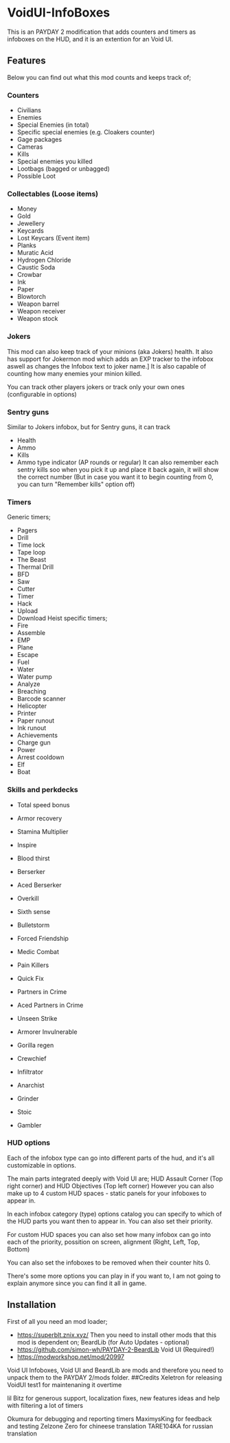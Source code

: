# VoidUI-InfoBoxes
This is an PAYDAY 2 modification that adds counters and timers as infoboxes on the HUD, and it is an extention for an Void UI.

## Features
Below you can find out what this mod counts and keeps track of;
### Counters
- Civilians
- Enemies
- Special Enemies (in total)
- Specific special enemies (e.g. Cloakers counter)
- Gage packages
- Cameras
- Kills
- Special enemies you killed
- Lootbags (bagged or unbagged)
- Possible Loot
### Collectables (Loose items)
- Money
- Gold
- Jewellery
- Keycards
- Lost Keycars (Event item)
- Planks
- Muratic Acid
- Hydrogen Chloride
- Caustic Soda
- Crowbar
- Ink
- Paper
- Blowtorch
- Weapon barrel
- Weapon receiver
- Weapon stock
### Jokers
This mod can also keep track of your minions (aka Jokers) health.
It also has support for Jokermon mod which adds an EXP tracker to the infobox aswell as changes the Infobox text to joker name.]
It is also capable of counting how many enemies your minion killed.

You can track other players jokers or track only your own ones (configurable in options)
### Sentry guns
Similar to Jokers infobox, but for Sentry guns, it can track
- Health
- Ammo
- Kills
- Ammo type indicator (AP rounds or regular)
It can also remember each sentry kills soo when you pick it up and place it back again, it will show the correct number (But in case you want it to begin counting from 0, you can turn "Remember kills" option off)
### Timers
Generic timers;
- Pagers
- Drill
- Time lock
- Tape loop
- The Beast
- Thermal Drill
- BFD
- Saw
- Cutter
- Timer
- Hack
- Upload
- Download
Heist specific timers;
- Fire
- Assemble
- EMP
- Plane
- Escape
- Fuel
- Water
- Water pump
- Analyze
- Breaching
- Barcode scanner
- Helicopter
- Printer
- Paper runout
- Ink runout
- Achievements
- Charge gun
- Power
- Arrest cooldown
- Elf
- Boat
### Skills and perkdecks
- Total speed bonus
- Armor recovery
- Stamina Multiplier
- Inspire
- Blood thirst
- Berserker
- Aced Berserker
- Overkill
- Sixth sense
- Bulletstorm
- Forced Friendship
- Medic Combat
- Pain Killers
- Quick Fix
- Partners in Crime
- Aced Partners in Crime
- Unseen Strike

- Armorer Invulnerable
- Gorilla regen
- Crewchief
- Infiltrator
- Anarchist
- Grinder
- Stoic
- Gambler

### HUD options
Each of the infobox type can go into different parts of the hud, and it's all customizable in options.

The main parts integrated deeply with Void UI are;
HUD Assault Corner (Top right corner) and HUD Objectives (Top left corner)
However you can also make up to 4 custom HUD spaces - static panels for your infoboxes to appear in.

In each infobox category (type) options catalog you can specify to which of the HUD parts you want then to appear in. You can also set their priority.

For custom HUD spaces you can also set how many infobox can go into each of the priority, possition on screen, alignment (Right, Left, Top, Bottom)

You can also set the infoboxes to be removed when their counter hits 0.

There's some more options you can play in if you want to, I am not going to explain anymore since you can find it all in game.
## Installation

First of all you need an mod loader;
- https://superblt.znix.xyz/
Then you need to install other mods that this mod is dependent on;
BeardLib (for Auto Updates - optional)
- https://github.com/simon-wh/PAYDAY-2-BeardLib
Void UI (Required!)
- https://modworkshop.net/mod/20997

Void UI Infoboxes, Void UI and BeardLib are mods and therefore you need to unpack them to the PAYDAY 2/mods folder.
##Credits
Xeletron for releasing VoidUI
test1 for maintenaning it overtime

lil Bitz for generous support, localization fixes, new features ideas and help with filtering a lot of timers

Okumura for debugging and reporting timers
MaximysKing for feedback and testing
Zelzone Zero for chineese translation
TARE104KA for russian translation